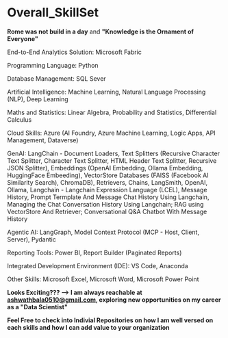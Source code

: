 # Overall_SkillSet

**Rome was not build in a day** and **"Knowledge is the Ornament of Everyone"**

End-to-End Analytics Solution: Microsoft Fabric

Programming Language: Python

Database Management: SQL Sever

Artificial Intelligence: Machine Learning, Natural Language Processing (NLP), Deep Learning

Maths and Statistics: Linear Algebra, Probability and Statistics, Differential Calculus

Cloud Skills: Azure (AI Foundry, Azure Machine Learning, Logic Apps, API Management, Dataverse)

GenAI: LangChain - Document Loaders, Text Splitters (Recursive Character Text Splitter, Character Text Splitter, HTML Header Text Splitter, Recursive JSON Splitter), Embeddings (OpenAI Embedding, Ollama Embedding, HuggingFace Embeeding), VectorStore Databases (FAISS (Facebook AI Similarity Search), ChromaDB), Retrievers, Chains, LangSmith, OpenAI, Ollama, Langchain - Langchain Expression Language (LCEL), Message History, Prompt Termplate And Message Chat History Using Langchain, Managing the Chat Conversation History Using Langchain; RAG using VectorStore And Retriever; Conversational Q&A Chatbot With Message History

Agentic AI: LangGraph, Model Context Protocol (MCP - Host, Client, Server), Pydantic

Reporting Tools: Power BI, Report Builder (Paginated Reports)

Integrated Development Environment (IDE): VS Code, Anaconda

Other Skills: Microsoft Excel, Microsoft Word, Microsoft Power Point

**Looks Exciting??? --> I am always reachable at ashwathbala0510@gmail.com, exploring new opportunities on my career as a "Data Scientist"**

****Feel Free to check into Indivial Repositories on how I am well versed on each skills and how I can add value to your organization****

